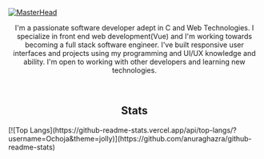 [![MasterHead](https://aphebail.sirv.com/banner%20(2).png)](https://github.com/Ochoja)

<p align="center">
I'm a passionate software developer adept in C and Web Technologies. I specialize in front end web development(Vue) and I'm working towards becoming a full stack software engineer. I've built responsive user interfaces and projects using my programming and UI/UX knowledge and ability. I'm open to working with other developers and learning new technologies.
</p>
<br>

<h2 align="center">Stats</h2>
[![Top Langs](https://github-readme-stats.vercel.app/api/top-langs/?username=Ochoja&theme=jolly)](https://github.com/anuraghazra/github-readme-stats)

<!---
Ochoja/Ochoja is a ✨ special ✨ repository because its `README.md` (this file) appears on your GitHub profile.
You can click the Preview link to take a look at your changes.
--->
